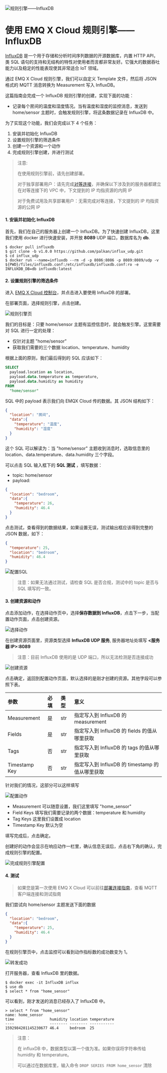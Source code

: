 ![规则引擎——InfluxDB](_assets/rule_engine_influxdb.jpg)

# 使用 EMQ X Cloud 规则引擎——InfluxDB

[InfluxDB](https://www.influxdata.com/) 是一个用于存储和分析时间序列数据的开源数据库，内置 HTTP API，类 SQL 语句的支持和无结构的特性对使用者而言都非常友好。它强大的数据吞吐能力以及稳定的性能表现使其非常适合 IoT 领域。

通过 EMQ X Cloud 规则引擎，我们可以自定义 Template 文件，然后将 JSON 格式的 MQTT 消息转换为 Measurement 写入 InfluxDB。



这篇指南会完成一个 InfluxDB 规则引擎的创建，实现下面的功能：

* 记录每个房间的温度和湿度情况。当有温度和湿度的监控消息，发送到 home/sensor 主题时，会触发规则引擎，将这条数据记录在 InfluxDB 中。



为了实现这个功能，我们会完成以下 4 个任务：

1. 安装并初始化 InfluxDB 
2. 设置规则引擎的筛选条件
3. 创建一个资源和一个动作
4. 完成规则引擎创建，并进行测试

>注意:
>
>在使用规则引擎前，请先创建部署。
>
>对于独享部署用户：请先完成[对等连接](../../deployments/vpc_peering.md)，并确保以下涉及到的服务器都建立在对等连接下的 VPC 中，下文提到的 IP 均指资源的内网 IP
>
>对于免费试用及共享部署用户：无需完成对等连接，下文提到的 IP 均指资源的公网 IP



#### 1. 安装并初始化 InfluxDB

首先，我们在自己的服务器上创建一个 InfluxDB。为了快速创建 InfluxDB，这里我们使用 docker 进行快速安装，并开放 **8089** UDP 端口，数据库名为 **db**.

```shell
$ docker pull influxdb
$ git clone -b v1.0.0 https://github.com/palkan/influx_udp.git
$ cd influx_udp
$ docker run --name=influxdb --rm -d -p 8086:8086 -p 8089:8089/udp -v ${PWD}/files/influxdb.conf:/etc/influxdb/influxdb.conf:ro -e INFLUXDB_DB=db influxdb:latest
```



#### 2. 设置规则引擎的筛选条件

进入 [EMQ X Cloud 控制台](https://cloud.emqx.io/console/)，并点击进入要使用 InfluxDB 的部署。

在部署页面，选择规则引擎，点击创建。

![规则引擎页](_assets/view_rule_engine.png)

我们的目标是：只要 home/sensor 主题有监控信息时，就会触发引擎。这里需要对 SQL 进行一定的处理：

* 仅针对主题 "home/sensor"
* 获取我们需要的三个数据 location、temperature、humidity 

根据上面的原则，我们最后得到的 SQL 应该如下：

```sql
SELECT
  payload.location as location,
  payload.data.temperature as temperature,
  payload.data.humidity as humidity
FROM
  "home/sensor"
```

SQL 中的 payload 表示我们向 EMQX Cloud 传的数据。其 JSON 结构如下：

```json
{
  "location": "房间",
  "data":{
    "temperature": "温度",
    "humidity": "湿度"
  }
}
```
这个 SQL 可以解读为：当 "home/sensor" 主题收到消息时，选取信息里的 location、data.temperature、data.humidity 三个字段。

可以点击 SQL 输入框下的 **SQL 测试** ，填写数据：

* topic: home/sensor
* payload:
```json
{
  "location": "bedroom",
  "data":{
    "temperature": 26,
    "humidity": 46.4
  }
}
```
点击测试，查看得到的数据结果，如果设置无误，测试输出框应该得到完整的 JSON 数据，如下：

```json
{
  "temperature": 25,
  "location": "bedroom",
  "humidity": 46.4
}
```
![配置SQL](_assets/influxDB_SQL_setting.png)

>注意：如果无法通过测试，请检查 SQL 是否合规，测试中的 topic 是否与 SQL 填写的一致。

  

#### 3. 创建资源和动作

点击添加动作，在选择动作页中，选择**保存数据到 InfluxDB**，点击下一步，当配置动作页面，点击创建资源。

![选择动作](_assets/add_influxDB_action02.png)

在创建资源页面里，资源类型选择 **InfluxDB UDP 服务**, 服务器地址处填写 **<服务器 IP>:8089**

>注意：目前 InfluxDB 使用的是 UDP 端口，所以无法检测是否连接成功

![创建资源](_assets/add_influxDB_action03.png)

点击确定，返回到配置动作页面，默认选择的是刚才创建的资源。其他字段可以参照下表。

| 参数   | 必填   | 类型   | 意义   |
|:----|:----|:----|:----|
| Measurement   | 是   | str   | 指定写入到 InfluxDB 的  measurement   |
| Fields  | 是   | str   | 指定写入到 InfluxDB 的 fields 的值从哪里获取   |
| Tags  | 否   | str  | 指定写入到 InfluxDB 的 tags 的值从哪里获取   |
| Timestamp Key   | 否   | str   | 指定写入到 InfluxDB 的 timestamp 的值从哪里获取   |

针对我们的情况，这部分可以这样填写

![配置动作](_assets/add_influxDB_action04.png)

* Measurement 可以随意设置，我们这里填写 "home_sensor"
* Field Keys 填写我们需要记录的两个数据：temperature 和 humidity
* Tag Keys 这里我们设置成 location
* Timestamp Key 默认为空

填写完成后，点击确定。

创建好的动作会显示在响应动作一栏里，确认信息无误后，点击右下角的确认，完成规则引擎的配置。

![完成规则引擎配置](_assets/add_influxDB_action05.png)



#### 4. 测试

>如果您是第一次使用 EMQ X Cloud 可以前往[部署连接指南](../../connect_to_deployments/README.md)，查看 MQTT 客户端连接和测试指南

我们尝试向 home/sensor 主题发送下面的数据

```json
{
  "location": "bedroom",
  "data":{
    "temperature": 25,
    "humidity": 46.4
  }
}
```
在规则引擎页中，点击监控可以看到动作指标数的成功数变为 1。

![转发成功](_assets/test_rule_engine_influxDB.png)

打开服务器，查看 InfluxDB 里的数据。

```shell
$ docker exec -it InfluxDB influx
$ use db
$ select * from "home_sensor"
```
可以看到，刚才发送的消息已经存入了 InfluxDB 中。

```plain
> select * from "home_sensor"
name: home_sensor
time                humidity location temperature
----                -------- -------- -----------
1592984201145230677 46.4     bedroom  25
```

> 注意：
>
> 在 influxDB 中，数据类型以第一个值为准。如果你误将字符串传给 humidity 和 temperature。
>
> 可以通过在数据库里，输入命令 `DROP SERIES FROM home_sensor` 清除
